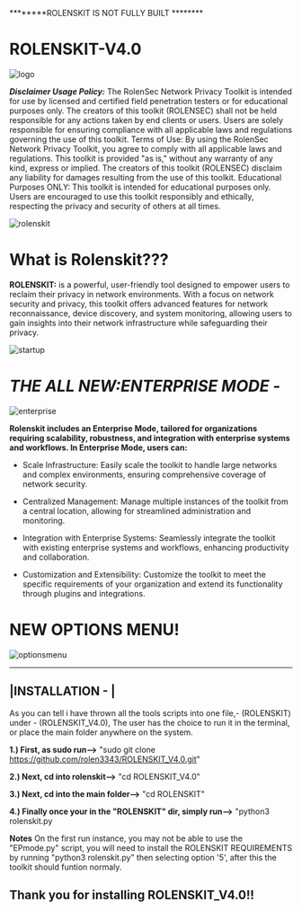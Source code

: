 ********ROLENSKIT IS NOT FULLY BUILT ********
# ROLENSKIT-V4.0

![logo](https://github.com/rolen3343/ROLENSKIT-V4.0/assets/89835953/d64113b9-893d-4f24-abf6-6a9f31749566)

***Disclaimer
Usage Policy:*** The RolenSec Network Privacy Toolkit is intended for use by licensed and certified field penetration testers or for educational purposes only. The creators of this toolkit (ROLENSEC) shall not be held responsible for any actions taken by end clients or users. Users are solely responsible for ensuring compliance with all applicable laws and regulations governing the use of this toolkit.
Terms of Use: By using the RolenSec Network Privacy Toolkit, you agree to comply with all applicable laws and regulations. This toolkit is provided "as is," without any warranty of any kind, express or implied. The creators of this toolkit (ROLENSEC) disclaim any liability for damages resulting from the use of this toolkit.
Educational Purposes ONLY: This toolkit is intended for educational purposes only. Users are encouraged to use this toolkit responsibly and ethically, respecting the privacy and security of others at all times.

![rolenskit ](https://github.com/rolen3343/ROLENSKIT-V4.0/assets/89835953/dd89431b-f992-49c1-9096-c19eabb89e5c)

# What is Rolenskit???
 **ROLENSKIT:** is a powerful, user-friendly tool designed to empower users to reclaim 
their privacy in network environments. With a focus on network security and privacy, this toolkit offers advanced features for network reconnaissance, device discovery, and system monitoring, allowing users to gain insights into their network infrastructure while safeguarding their privacy.

![startup](https://github.com/rolen3343/ROLENSKIT-V4.0/assets/89835953/11b01bd9-e6ab-4063-96c3-427b88a3bfb5)

# ***THE ALL NEW:ENTERPRISE MODE -***
![enterprise](https://github.com/rolen3343/ROLENSKIT-V4.0/assets/89835953/3697db28-65bc-4e75-8bc1-af39e2fbb11e)

**Rolenskit includes an Enterprise Mode, tailored for organizations requiring scalability, robustness, and integration with enterprise systems and workflows. 
In Enterprise Mode, users can:**

* Scale Infrastructure: Easily scale the toolkit to handle large networks and complex environments, ensuring comprehensive coverage of network security.

* Centralized Management: Manage multiple instances of the toolkit from a central location, allowing for streamlined administration and monitoring.

* Integration with Enterprise Systems: Seamlessly integrate the toolkit with existing enterprise systems and workflows, enhancing productivity and collaboration.

* Customization and Extensibility: Customize the toolkit to meet the specific requirements of your organization and extend its functionality through plugins and integrations.

# NEW OPTIONS MENU!
![optionsmenu](https://github.com/rolen3343/ROLENSKIT-V4.0/assets/89835953/59d7b098-1e47-4187-934a-1452eb4d82af)

---------------------------------------------------------------------------------------------------------
|INSTALLATION - | 
------------------
As you can tell i have thrown all the tools scripts into one file,- (ROLENSKIT) under - (ROLENSKIT_V4.0), The user has the choice to run it in the terminal, or place the main folder anywhere on the system.

**1.) First, as sudo run-->** "sudo git clone https://github.com/rolen3343/ROLENSKIT_V4.0.git"

**2.) Next, cd into rolenskit-->** "cd ROLENSKIT_V4.0"

**3.) Next, cd into the main folder-->** "cd ROLENSKIT"

**4.) Finally once your in the "ROLENSKIT" dir, simply run-->** "python3 rolenskit.py

**Notes** On the first run instance, you may not be able to use the "EPmode.py" script, you will need to install the ROLENSKIT REQUIREMENTS by 
running "python3 rolenskit.py" then selecting option '5', after this the toolkit should funtion normaly. 

Thank you for installing ROLENSKIT_V4.0!!
----------------------------------------------------------------------------------------------------------
